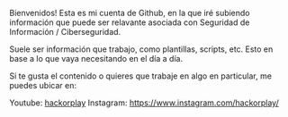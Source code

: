 Bienvenidos! 
Esta es mi cuenta de Github, en la que iré subiendo información que puede ser relavante asociada con Seguridad de Información / Ciberseguridad.

Suele ser información que trabajo, como plantillas, scripts, etc. Esto en base a lo que vaya necesitando en el día a día.

Si te gusta el contenido o quieres que trabaje en algo en particular, me puedes ubicar en:

Youtube: [hackorplay](https://www.youtube.com/@hackorplay)
Instagram: https://www.instagram.com/hackorplay/
